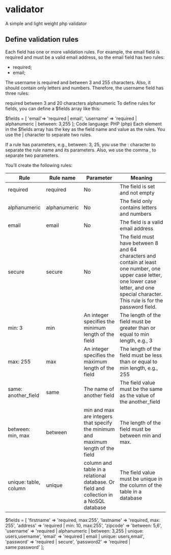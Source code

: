 # validator

A simple and light weight php validator

## Define validation rules

Each field has one or more validation rules. For example, the email field is required and must be a valid email address, so the email field has two rules:

- required;
- email;

The username is required and between 3 and 255 characters. Also, it should contain only letters and numbers. Therefore, the username field has three rules:

required
between 3 and 20 characters
alphanumeric
To define rules for fields, you can define a $fields array like this:

$fields = [
'email'=> 'required | email',
'username' => 'required | alphanumeric | between: 3,255
];
Code language: PHP (php)
Each element in the $fields array has the key as the field name and value as the rules. You use the | character to separate two rules.

If a rule has parameters, e.g., between: 3, 25, you use the : character to separate the rule name and its parameters. Also, we use the comma , to separate two parameters.

You’ll create the following rules:

<table><thead><tr><th>Rule</th><th>Rule name</th><th>Parameter</th><th>Meaning</th></tr></thead><tbody><tr><td>required</td><td>required</td><td>No</td><td>The field is set and not empty</td></tr><tr><td>alphanumeric</td><td> alphanumeric</td><td>No</td><td>The field only contains letters and numbers</td></tr><tr><td>email</td><td>email</td><td>No</td><td>The field is a valid email address</td></tr><tr><td>secure</td><td>secure</td><td>No</td><td>The field must have between 8 and 64 characters and contain at least one number, one upper case letter, one lower case letter, and one special character. This rule is for the password field.</td></tr><tr><td>min: 3</td><td>min</td><td>An integer specifies the minimum length of the field</td><td>The length of the field must be greater than or equal to min length, e.g., 3</td></tr><tr><td>max: 255</td><td>max</td><td>An integer specifies the maximum length of the field</td><td>The length of the field must be less than or equal to min length, e.g., 255</td></tr><tr><td>same: another_field</td><td>same</td><td>The name of another field</td><td>The field value must be the same as the value of the another_field</td></tr><tr><td>between: min, max</td><td>between</td><td>min and max are integers that specify the minimum and maximum length of the field</td><td>The length of the field must be between min and max.</td></tr><tr><td>unique: table, column</td><td>unique</td><td>column and table in a relational database. Or field and collection in a NoSQL database</td><td>The field value must be unique in the column of the table in a database</td></tr></tbody></table>

$fields = [
'firstname' => 'required, max:255',
'lastname' => 'required, max: 255',
'address' => 'required | min: 10, max:255',
'zipcode' => 'between: 5,6',
'username' => 'required | alphanumeric | between: 3,255 | unique: users,username',
'email' => 'required | email | unique: users,email',
'password' => 'required | secure',
'password2' => 'required | same:password'
];
